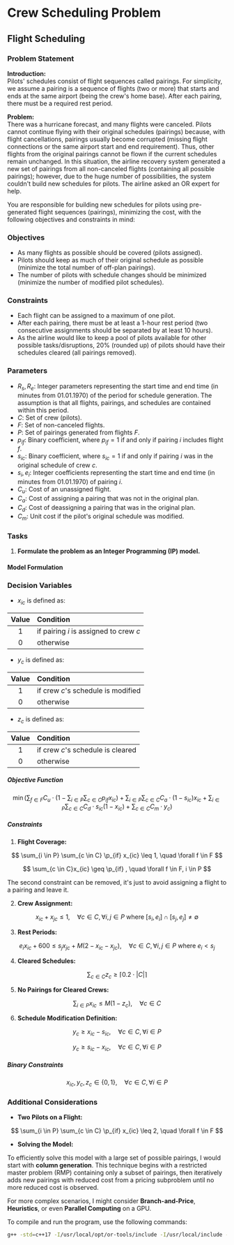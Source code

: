 # Crew Scheduling Problem

## Flight Scheduling

### Problem Statement

**Introduction:**  
Pilots' schedules consist of flight sequences called pairings. For simplicity, we assume a pairing is a sequence of flights (two or more) that starts and ends at the same airport (being the crew's home base). After each pairing, there must be a required rest period.

**Problem:**  
There was a hurricane forecast, and many flights were canceled. Pilots cannot continue flying with their original schedules (pairings) because, with flight cancellations, pairings usually become corrupted (missing flight connections or the same airport start and end requirement). Thus, other flights from the original pairings cannot be flown if the current schedules remain unchanged. In this situation, the airline recovery system generated a new set of pairings from all non-canceled flights (containing all possible pairings); however, due to the huge number of possibilities, the system couldn't build new schedules for pilots. The airline asked an OR expert for help.

You are responsible for building new schedules for pilots using pre-generated flight sequences (pairings), minimizing the cost, with the following objectives and constraints in mind:

### Objectives

- As many flights as possible should be covered (pilots assigned).
- Pilots should keep as much of their original schedule as possible (minimize the total number of off-plan pairings).
- The number of pilots with schedule changes should be minimized (minimize the number of modified pilot schedules).

### Constraints

- Each flight can be assigned to a maximum of one pilot.
- After each pairing, there must be at least a 1-hour rest period (two consecutive assignments should be separated by at least 10 hours).
- As the airline would like to keep a pool of pilots available for other possible tasks/disruptions, 20% (rounded up) of pilots should have their schedules cleared (all pairings removed).

### Parameters

- $R_s, R_e$: Integer parameters representing the start time and end time (in minutes from 01.01.1970) of the period for schedule generation. The assumption is that all flights, pairings, and schedules are contained within this period.
- $C$: Set of crew (pilots).
- $F$: Set of non-canceled flights.
- $P$: Set of pairings generated from flights $F$.
- $p_{if}$: Binary coefficient, where $p_{if} = 1$ if and only if pairing $i$ includes flight $f$.
- $s_{ic}$: Binary coefficient, where $s_{ic} = 1$ if and only if pairing $i$ was in the original schedule of crew $c$.
- $s_i, e_i$: Integer coefficients representing the start time and end time (in minutes from 01.01.1970) of pairing $i$.
- $C_u$: Cost of an unassigned flight.
- $C_a$: Cost of assigning a pairing that was not in the original plan.
- $C_d$: Cost of deassigning a pairing that was in the original plan.
- $C_m$: Unit cost if the pilot's original schedule was modified.

### Tasks

1. **Formulate the problem as an Integer Programming (IP) model.**

#### Model Formulation

### Decision Variables

- $x_{ic}$ is defined as:

| Value | Condition |
|:-----:|:----------|
|   1   | if pairing $i$ is assigned to crew $c$ |
|   0   | otherwise |

- $y_c$ is defined as:

| Value | Condition |
|:-----:|:----------|
|   1   | if crew $c$'s schedule is modified |
|   0   | otherwise |

- $z_c$ is defined as:

| Value | Condition |
|:-----:|:----------|
|   1   | if crew $c$'s schedule is cleared |
|   0   | otherwise |
##### Objective Function

$$
\min \left( \sum_{f \in F} C_u \cdot \left(1 - \sum_{i \in P} \sum_{c \in C} p_{if} x_{ic}\right) + \sum_{i \in P} \sum_{c \in C} C_a \cdot (1 - s_{ic}) x_{ic} + \sum_{i \in P} \sum_{c \in C} C_d \cdot s_{ic} (1 - x_{ic}) + \sum_{c \in C} C_m \cdot y_c \right)
$$


##### Constraints

1. **Flight Coverage:**

$$
\sum_{i \in P} \sum_{c \in C} \p_{if} x_{ic} \leq 1, \quad \forall f \in F
$$

$$
\sum_{c \in C}x_{ic} \geq \p_{if} , \quad \forall f \in F, i \in P
$$

The second constraint can be removed, it's just to avoid assigning a flight to a pairing and leave it.

2. **Crew Assignment:**

$$
x_{ic} + x_{jc} \leq 1, \quad \forall c \in C, \forall i, j \in P \text{ where } [s_i, e_i] \cap [s_j, e_j] \neq \emptyset
$$


3. **Rest Periods:**

$$
e_i x_{ic} + 600 \leq s_j x_{jc} + M(2 - x_{ic} - x_{jc}), \quad \forall c \in C, \forall i, j \in P \text{ where } e_i < s_j
$$


4. **Cleared Schedules:**

$$
\sum_{c \in C} z_c \geq \lceil 0.2 \cdot |C| \rceil
$$


5. **No Pairings for Cleared Crews:**

$$
\sum_{i \in P} x_{ic} \leq M(1 - z_c), \quad \forall c \in C
$$


6. **Schedule Modification Definition:**

$$
y_c \geq x_{ic} - s_{ic}, \quad \forall c \in C, \forall i \in P
$$


$$
y_c \geq s_{ic} - x_{ic}, \quad \forall c \in C, \forall i \in P
$$


##### Binary Constraints

$$
x_{ic}, y_c, z_c \in \{0, 1\}, \quad \forall c \in C, \forall i \in P
$$


### Additional Considerations

- **Two Pilots on a Flight:**

$$
\sum_{i \in P} \sum_{c \in C} \p_{if} x_{ic} \leq 2, \quad \forall f \in F
$$


- **Solving the Model:**

To efficiently solve this model with a large set of possible pairings, I would start with **column generation**. This technique begins with a restricted master problem (RMP) containing only a subset of pairings, then iteratively adds new pairings with reduced cost from a pricing subproblem until no more reduced cost is observed.

For more complex scenarios, I might consider **Branch-and-Price**, **Heuristics**, or even **Parallel Computing** on a GPU.


To compile and run the program, use the following commands:

```bash
g++ -std=c++17 -I/usr/local/opt/or-tools/include -I/usr/local/include -Iinclude -L/usr/local/opt/or-tools/lib -L/usr/local/Cellar/abseil/20240722.0/lib -L/usr/local/lib -lortools -labsl_base -labsl_cord -labsl_strings -labsl_synchronization -labsl_time -lprotobuf src/main.cpp src/CrewScheduling.cpp -o CrewSchedulingOptimizer && ./CrewSchedulingOptimizer
